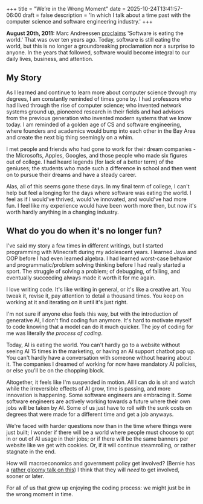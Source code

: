 +++
title = "We’re in the Wrong Moment"
date = 2025-10-24T13:41:57-06:00
draft = false
description = 'In which I talk about a time past with the computer science and software engineering industry.'
+++

**August 20th, 2011:** Marc Andreessen [proclaims](https://a16z.com/why-software-is-eating-the-world/) 'Software 
is eating the world.' That was over ten years ago. Today, software is still eating the world, but this
is no longer a groundbreaking proclamation nor a surprise to anyone. In the years that followed, software would
become integral to our daily lives, business, and attention.

## My Story

As I learned and continue to learn more about computer science through my degrees, I am constantly
reminded of times gone by. I had professors who had lived through the rise of computer science; 
who invented network systems ground up, pioneered research in their fields and had advisors
from the previous generation who invented modern systems that we know today. I am
reminded of a golden age of CS and software engineering, where founders and academics
would bump into each other in the Bay Area and create the next big thing seemingly on a whim.

I met people and friends who had gone to work for their dream companies - the Microsofts, Apples, Googles, and those
people who made six figures out of college. I had heard legends (for lack of a better term) of the geniuses; the
students who made such a difference in school and then went on to pursue their dreams and have a steady career.

Alas, all of this seems gone these days. In my final term of college, I can't help but feel a longing for the 
days where software was eating the world. I feel as if I would've thrived, would've innovated, and would've had more fun.
I feel like my experience would have been worth more then, but now it's worth hardly anything in a changing industry.

## What do you do when it's no longer fun?

I've said my story a few times in different writings, but I started programming with Minecraft during 
my adolescent years. I learned Java and OOP before I had even learned algebra. I had learned
worst-case behavior and programmatic/problem solving thinking before I had really started a sport.
The struggle of solving a problem; of debugging, of failing, and eventually succeeding always made 
it worth it for me again.

I love writing code. It's like writing in general, or it's like a creative art. You tweak it,
revise it, pay attention to detail a thousand times. You keep on working at it and iterating
on it until it's just right.

I'm not sure if anyone else feels this way, but with the introduction of generative AI, I don't find coding fun 
anymore. It's hard to motivate myself to code knowing that a model can do it much quicker. The joy of coding
for me was literally *the process of coding*.

Today, AI is eating the world. You can't hardly go to a website without seeing AI 15 times in the marketing,
or having an AI support chatbot pop up. You can't hardly have a conversation with someone without hearing
about it. The companies I dreamed of working for now have mandatory AI policies, or else you'll be on the
chopping block.

Altogether, it feels like I'm suspended in motion. All I can do is sit and watch while the irreversible
effects of AI grow, time is passing, and more innovation is happening. Some software engineers are embracing 
it. Some software engineers are actively working towards a future where their own jobs will be taken by AI. 
Some of us just have to roll with the sunk costs on degrees that were made for a different time and get a job anyways.

We're faced with harder questions now than in the time where things were just built; I wonder if there will be a world where people must choose to opt in or out of AI usage in their jobs; or if there will be the same banners per website like we get with cookies. Or, if it will continue steamrolling, or rather stagnate in the end.

How will macroeconomics and government policy get involved? (Bernie has a [rather gloomy talk on this](https://www.youtube.com/watch?v=dthbi4lzO58)) I think that they will *need* to get involved, sooner or later.

For all of us that grew up enjoying the coding process: we might just be in the wrong moment in time.
